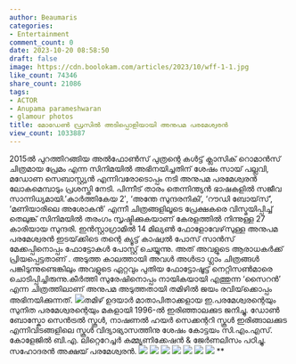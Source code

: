 ```yaml
---
author: Beaumaris
categories:
- Entertainment
comment_count: 0
date: 2023-10-20 08:58:50
draft: false
image: https://cdn.boolokam.com/articles/2023/10/wff-1-1.jpg
like_count: 74346
share_count: 21086
tags:
- ACTOR
- Anupama parameshwaran
- glamour photos
title: മോഡേൺ ഡ്രസിൽ അടിപ്പൊളിയായി അനുപമ പരമേശ്വരൻ
view_count: 1033887
---
```


2015ൽ പുറത്തിറങ്ങിയ അൽഫോൺസ് പുത്രന്റെ കൾട്ട് ക്ലാസിക് റൊമാൻസ് ചിത്രമായ പ്രേമം എന്ന സിനിമയിൽ അഭിനയിച്ചതിന് ശേഷം സായ് പല്ലവി, മഡോണ സെബാസ്റ്റ്യൻ എന്നിവരോടൊപ്പം നടി അനുപമ പരമേശ്വരൻ ലോകമെമ്പാടും പ്രശസ്തി നേടി. പിന്നീട് താരം തെന്നിന്ത്യൻ ഭാഷകളിൽ സജീവ സാന്നിധ്യമായി.’കാർത്തികേയ 2′, ‘അന്തേ സുന്ദരനികി’, ‘റൗഡി ബോയ്‌സ്’, ‘മണിയാരിലെ അശോകൻ’ എന്നീ ചിത്രങ്ങളിലൂടെ പ്രേക്ഷകരെ വിസ്മയിപ്പിച്ച് തെലുങ്ക് സിനിമയിൽ തരംഗം സൃഷ്ടിക്കുകയാണ് കേരളത്തിൽ നിന്നുള്ള 27 കാരിയായ സുന്ദരി. ഇൻസ്റ്റാഗ്രാമിൽ 14 മില്യൺ ഫോളോവേഴ്‌സുള്ള അനുപമ പരമേശ്വരൻ ഇടയ്‌ക്കിടെ തന്റെ ക്യൂട്ട് കാഷ്വൽ പോസ് സാൻസ് മേക്കപ്പിനൊപ്പം ഫോട്ടോകൾ പോസ്റ്റ് ചെയ്യുന്നു. അത് അവളുടെ ആരാധകർക്ക് പ്രിയപ്പെട്ടതാണ് . അടുത്ത കാലത്തായി അവൾ അൾട്രാ ഗ്ലാം ചിത്രങ്ങൾ പങ്കിടുന്നുണ്ടെങ്കിലും അവളുടെ ഏറ്റവും പുതിയ ഫോട്ടോഷൂട്ട് നെറ്റിസൺമാരെ ചൊടിപ്പിച്ചിരുന്നു.കീർത്തി സുരേഷിനൊപ്പം നായികയായി എത്തുന്ന ‘സൈറൻ’ എന്ന ചിത്രത്തിലാണ് അനുപമ അടുത്തതായി തമിഴിൽ ജയം രവിയ്‌ക്കൊപ്പം അഭിനയിക്കുന്നത്. ![](https://cdn.boolokam.com/articles/2023/10/wff-1-1.jpg)തമിഴ് ഉദയാർ മാതാപിതാക്കളായ ഇ.പരമേശ്വരന്റെയും സുനിത പരമേശ്വരന്റെയും മകളായി 1996-ൽ ഇരിഞ്ഞാലക്കുട ജനിച്ചു. ഡോൺ ബോസ്കോ സെൻട്രൽ സ്കൂൾ, നാഷണൽ ഹയർ സെക്കന്ററി സ്കൂൾ ഇരിങ്ങാലക്കുട എന്നിവിടങ്ങളിലെ സ്കൂൾ വിദ്യാഭ്യാസത്തിനു ശേഷം കോട്ടയം സി.എം.എസ്. കോളേജിൽ ബി.എ. ലിറ്റെറേച്ചർ കമ്മ്യൂണിക്കേഷൻ & ജേർണലിസം പഠിച്ചു. സഹോദരൻ അക്ഷയ് പരമേശ്വരൻ. ![](https://cdn.boolokam.com/articles/2023/10/wff-2.jpg) ![](https://cdn.boolokam.com/articles/2023/10/wff-3.jpg) ![](https://cdn.boolokam.com/articles/2023/10/wff-5.jpg) ![](https://cdn.boolokam.com/articles/2023/10/wff-6.jpg) ![](https://cdn.boolokam.com/articles/2023/10/wff-7.jpg) ![](https://cdn.boolokam.com/articles/2023/10/wff-8.jpg) ![](https://cdn.boolokam.com/articles/2023/10/wff-9.jpg) **